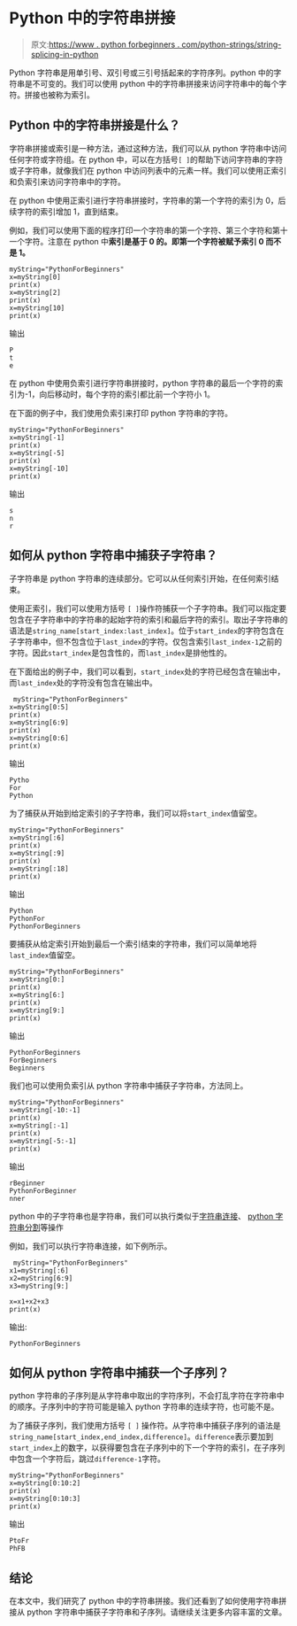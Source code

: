 # Python 中的字符串拼接

> 原文:[https://www . python forbeginners . com/python-strings/string-splicing-in-python](https://www.pythonforbeginners.com/python-strings/string-splicing-in-python)

Python 字符串是用单引号、双引号或三引号括起来的字符序列。python 中的字符串是不可变的。我们可以使用 python 中的字符串拼接来访问字符串中的每个字符。拼接也被称为索引。

## Python 中的字符串拼接是什么？

字符串拼接或索引是一种方法，通过这种方法，我们可以从 python 字符串中访问任何字符或字符组。在 python 中，可以在方括号`[ ]`的帮助下访问字符串的字符或子字符串，就像我们在 python 中访问列表中的元素一样。我们可以使用正索引和负索引来访问字符串中的字符。

在 python 中使用正索引进行字符串拼接时，字符串的第一个字符的索引为 0，后续字符的索引增加 1，直到结束。

例如，我们可以使用下面的程序打印一个字符串的第一个字符、第三个字符和第十一个字符。注意在 python 中**索引是基于 0 的。即第一个字符被赋予索引 0 而不是 1。**

```
myString="PythonForBeginners"
x=myString[0]
print(x)
x=myString[2]
print(x)
x=myString[10]
print(x)
```

输出

```
P
t
e
```

在 python 中使用负索引进行字符串拼接时，python 字符串的最后一个字符的索引为-1，向后移动时，每个字符的索引都比前一个字符小 1。

在下面的例子中，我们使用负索引来打印 python 字符串的字符。

```
myString="PythonForBeginners"
x=myString[-1]
print(x)
x=myString[-5]
print(x)
x=myString[-10]
print(x)
```

输出

```
s
n
r
```

## 如何从 python 字符串中捕获子字符串？

子字符串是 python 字符串的连续部分。它可以从任何索引开始，在任何索引结束。

使用正索引，我们可以使用方括号 `[ ]`操作符捕获一个子字符串。我们可以指定要包含在子字符串中的字符串的起始字符的索引和最后字符的索引。取出子字符串的语法是`string_name[start_index:last_index]`。位于`start_index`的字符包含在子字符串中，但不包含位于`last_index`的字符。仅包含索引`last_index-1`之前的字符。因此`start_index`是包含性的，而`last_index`是排他性的。

在下面给出的例子中，我们可以看到，`start_index`处的字符已经包含在输出中，而`last_index`处的字符没有包含在输出中。

```
 myString="PythonForBeginners"
x=myString[0:5]
print(x)
x=myString[6:9]
print(x)
x=myString[0:6]
print(x) 
```

输出

```
Pytho
For
Python
```

为了捕获从开始到给定索引的子字符串，我们可以将`start_index`值留空。

```
myString="PythonForBeginners"
x=myString[:6]
print(x)
x=myString[:9]
print(x)
x=myString[:18]
print(x)
```

输出

```
Python
PythonFor
PythonForBeginners
```

要捕获从给定索引开始到最后一个索引结束的字符串，我们可以简单地将`last_index`值留空。

```
myString="PythonForBeginners"
x=myString[0:]
print(x)
x=myString[6:]
print(x)
x=myString[9:]
print(x) 
```

输出

```
PythonForBeginners
ForBeginners
Beginners
```

我们也可以使用负索引从 python 字符串中捕获子字符串，方法同上。

```
myString="PythonForBeginners"
x=myString[-10:-1]
print(x)
x=myString[:-1]
print(x)
x=myString[-5:-1]
print(x)
```

输出

```
rBeginner
PythonForBeginner
nner
```

python 中的子字符串也是字符串，我们可以执行类似于[字符串连接](https://www.pythonforbeginners.com/concatenation/string-concatenation-and-formatting-in-python)、 [python 字符串分割](https://www.pythonforbeginners.com/dictionary/python-split)等操作

例如，我们可以执行字符串连接，如下例所示。

```
 myString="PythonForBeginners"
x1=myString[:6]
x2=myString[6:9]
x3=myString[9:]

x=x1+x2+x3
print(x) 
```

输出:

```
PythonForBeginners
```

## 如何从 python 字符串中捕获一个子序列？

python 字符串的子序列是从字符串中取出的字符序列，不会打乱字符在字符串中的顺序。子序列中的字符可能是输入 python 字符串的连续字符，也可能不是。

为了捕获子序列，我们使用方括号 `[ ]` 操作符。从字符串中捕获子序列的语法是`string_name[start_index,end_index,difference]`。`difference`表示要加到`start_index`上的数字，以获得要包含在子序列中的下一个字符的索引，在子序列中包含一个字符后，跳过`difference-1`字符。

```
myString="PythonForBeginners"
x=myString[0:10:2]
print(x)
x=myString[0:10:3]
print(x) 
```

输出

```
PtoFr
PhFB
```

## 结论

在本文中，我们研究了 python 中的字符串拼接。我们还看到了如何使用字符串拼接从 python 字符串中捕获子字符串和子序列。请继续关注更多内容丰富的文章。